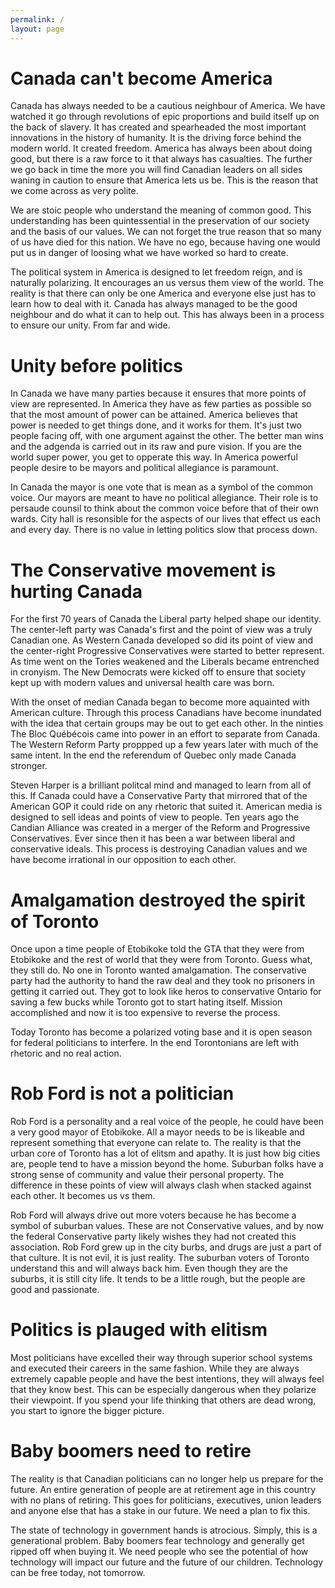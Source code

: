 ```yaml
---
permalink: /
layout: page
---
```


# Canada can't become America

Canada has always needed to be a cautious neighbour of America. We have watched
it go through revolutions of epic proportions and build itself up on the back of
slavery. It has created and spearheaded the most important innovations in the
history of humanity. It is the driving force behind the modern world. It created
freedom. America has always been about doing good, but there is a raw force to
it that always has casualties. The further we go back in time the more you will
find Canadian leaders on all sides waning in caution to ensure that America lets
us be. This is the reason that we come across as very polite.

We are stoic people who understand the meaning of common good. This
understanding has been quintessential in the preservation of our society and
the basis of our values. We can not forget the true reason that so many of us
have died for this nation. We have no ego, because having one would put us in
danger of loosing what we have worked so hard to create.

The political system in America is designed to let freedom reign, and is
naturally polarizing. It encourages an us versus them view of the world. The
reality is that there can only be one America and everyone else just has to
learn how to deal with it. Canada has always managed to be the good neighbour
and do what it can to help out. This has always been in a process to ensure our
unity. From far and wide.

# Unity before politics

In Canada we have many parties because it ensures that more points of view are
represented. In America they have as few parties as possible so that the most
amount of power can be attained. America believes that power is needed to get
things done, and it works for them. It's just two people facing off, with one
argument against the other. The better man wins and the adgenda is carried
out in its raw and pure vision. If you are the world super power, you get to
opperate this way. In America powerful people desire to be mayors and political
allegiance is paramount.

In Canada the mayor is one vote that is mean as a symbol of the common voice.
Our mayors are meant to have no political allegiance. Their role is to persaude
counsil to think about the common voice before that of their own wards. City
hall is resonsible for the aspects of our lives that effect us each and every
day. There is no value in letting politics slow that process down.

# The Conservative movement is hurting Canada

For the first 70 years of Canada the Liberal party helped shape our identity.
The center-left party was Canada's first and the point of view was a truly
Canadian one. As Western Canada developed so did its point of view and the
center-right Progressive Conservatives were started to better represent. As
time went on the Tories weakened and the Liberals became entrenched in cronyism.
The New Democrats were kicked off to ensure that society kept up with modern
values and universal health care was born.

With the onset of median Canada began to become more aquainted with American
culture. Through this process Canadians have become inundated with the idea that
certain groups may be out to get each other. In the ninties The Bloc Québécois
came into power in an effort to separate from Canada. The Western Reform Party
proppped up a few years later with much of the same intent. In the end the
referendum of Quebec only made Canada stronger.

Steven Harper is a brilliant politcal mind and managed to learn from all of
this. If Canada could have a Conservative Party that mirrored that of the
American GOP it could ride on any rhetoric that suited it. American media
is designed to sell ideas and points of view to people. Ten years ago
the Candian Alliance was created in a merger of the Reform and Progressive
Conservatives. Ever since then it has been a war between liberal and
conservative ideals. This process is destroying Canadian values and we have
become irrational in our opposition to each other.

# Amalgamation destroyed the spirit of Toronto

Once upon a time people of Etobikoke told the GTA that they were from Etobikoke
and the rest of world that they were from Toronto. Guess what, they still do.
No one in Toronto wanted amalgamation. The conservative party had the authority
to hand the raw deal and they took no prisoners in getting it carried out. They
got to look like heros to conservative Ontario for saving a few bucks while
Toronto got to start hating itself. Mission accomplished and now it is too
expensive to reverse the process.

Today Toronto has become a polarized voting base and it is open season for
federal politicians to interfere. In the end Torontonians are left with rhetoric
and no real action.

# Rob Ford is not a politician

Rob Ford is a personality and a real voice of the people, he could have been a
very good mayor of Etobikoke. All a mayor needs to be is likeable and represent
something that everyone can relate to. The reality is that the urban core of
Toronto has a lot of elitsm and apathy. It is just how big cities are, people
tend to have a mission beyond the home. Suburban folks have a strong sense of
community and value their personal property. The difference in these points of
view will always clash when stacked against each other. It becomes us vs them.

Rob Ford will always drive out more voters because he has become a symbol of
suburban values. These are not Conservative values, and by now the federal
Conservative party likely wishes they had not created this association. Rob
Ford grew up in the city burbs, and drugs are just a part of that culture. It
is not evil, it is just reality. The suburban voters of Toronto understand this
and will always back him. Even though they are the suburbs, it is still city
life. It tends to be a little rough, but the people are good and passionate.

# Politics is plauged with elitism

Most politicians have excelled their way through superior school systems and
executed their careers in the same fashion. While they are always extremely
capable people and have the best intentions, they will always feel that they
know best. This can be especially dangerous when they polarize their viewpoint.
If you spend your life thinking that others are dead wrong, you start to ignore
the bigger picture.

# Baby boomers need to retire

The reality is that Canadian politicians can no longer help us prepare for the
future. An entire generation of people are at retirement age in this country
with no plans of retiring. This goes for politicians, executives, union leaders
and anyone else that has a stake in our future. We need a plan to fix this.

The state of technology in government hands is atrocious. Simply, this is a
generational problem. Baby boomers fear technology and generally get ripped
off when buying it. We need people who see the potential of how technology will
impact our future and the future of our children. Technology can be free
today, not tomorrow.
